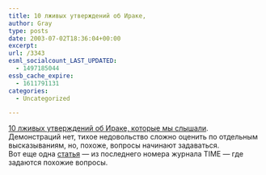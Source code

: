 ```yaml
---
title: 10 лживых утверждений об Ираке,
author: Gray
type: posts
date: 2003-07-02T18:36:04+00:00
excerpt:
url: /3343
esml_socialcount_LAST_UPDATED:
  - 1497185044
essb_cache_expire:
  - 1611791131
categories:
  - Uncategorized

---
```








<a href="http://www.alternet.org/story.html?StoryID=16274" target="_blank">10 лживых утверждений об Ираке, которые мы слышали</a>.  
Демонстраций нет, тихое недовольство сложно оценить по отдельным высказываниям, но, похоже, вопросы начинают задаваться.  
Вот еще одна <a href="http://www.time.com/time/magazine/article/0,9171,1101030707-461781,00.html" target="_blank">статья</a> &#8212; из последнего номера журнала TIME &#8212; где задаются похожие вопросы.
